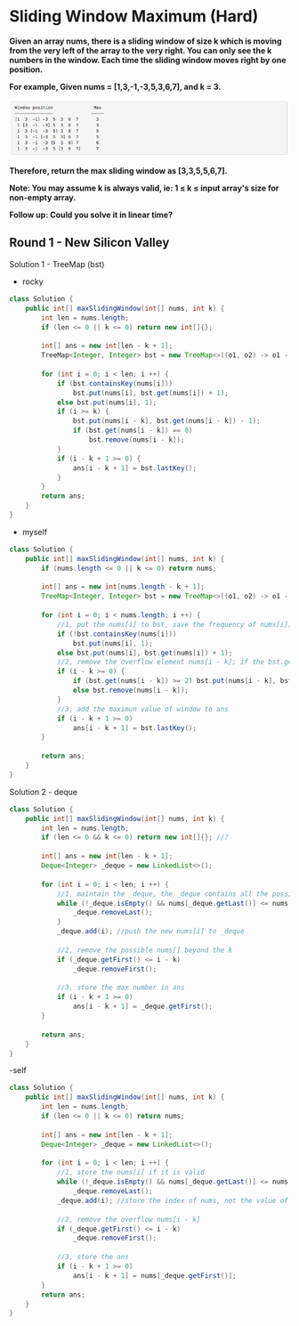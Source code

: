 # Sliding Window Maximum (Hard)

**Given an array nums, there is a sliding window of size k which is moving from the very left of the array to the very right. You can only see the k numbers in the window. Each time the sliding window moves right by one position.**

**For example,
Given nums = [1,3,-1,-3,5,3,6,7], and k = 3.**

![Alt Text](https://raw.githubusercontent.com/zaa9205/images/master/239.Sliding%20Window%20Maximum.png)

**Therefore, return the max sliding window as [3,3,5,5,6,7].**

**Note: 
You may assume k is always valid, ie: 1 ≤ k ≤ input array's size for non-empty array.**

**Follow up:
Could you solve it in linear time?**

## Round 1 - New Silicon Valley
Solution 1 - TreeMap (bst)
- rocky
```java
class Solution {
    public int[] maxSlidingWindow(int[] nums, int k) {
        int len = nums.length;
        if (len <= 0 || k <= 0) return new int[]{};
        
        int[] ans = new int[len - k + 1];
        TreeMap<Integer, Integer> bst = new TreeMap<>((o1, o2) -> o1 - o2); // o1 - o2 is ascending order, so should get lastKey() at end, but o2 - o1 is deceding order, should get firstKey() in the end;
        
        for (int i = 0; i < len; i ++) {
            if (bst.containsKey(nums[i]))
                bst.put(nums[i], bst.get(nums[i]) + 1);
            else bst.put(nums[i], 1);
            if (i >= k) {
                bst.put(nums[i - k], bst.get(nums[i - k]) - 1);
                if (bst.get(nums[i - k]) == 0) 
                    bst.remove(nums[i - k]);
            }          
            if (i - k + 1 >= 0) {
                ans[i - k + 1] = bst.lastKey();
            }
        }
        return ans;
    }
}
```
- myself
```java
class Solution {
    public int[] maxSlidingWindow(int[] nums, int k) {
        if (nums.length <= 0 || k <= 0) return nums;
        
        int[] ans = new int[nums.length - k + 1];
        TreeMap<Integer, Integer> bst = new TreeMap<>((o1, o2) -> o1 - o2);
        
        for (int i = 0; i < nums.length; i ++) {
            //1, put the nums[i] to bst, save the frequency of nums[i]; cannot save the index i because the value of nums[i] maybe duplicated and the Key of TreeMap cannot be same.
            if (!bst.containsKey(nums[i]))
                bst.put(nums[i], 1);
            else bst.put(nums[i], bst.get(nums[i]) + 1);
            //2, remove the overflow element nums[i - k]; if the bst.get(nums[i - k]) >= 2, mean the nums[i - k] has duplicate in bst, so cannot remove all the Key nums[i - k], shoule - 1;
            if (i - k >= 0) {
                if (bst.get(nums[i - k]) >= 2) bst.put(nums[i - k], bst.get(nums[i - k]) - 1);
                else bst.remove(nums[i - k]);
            }
            //3, add the maximun value of window to ans
            if (i - k + 1 >= 0)
                ans[i - k + 1] = bst.lastKey();
        }
        
        return ans;       
    }
}
```
Solution 2 - deque
```java
class Solution {
    public int[] maxSlidingWindow(int[] nums, int k) {
        int len = nums.length;
        if (len <= 0 && k <= 0) return new int[]{}; //?
        
        int[] ans = new int[len - k + 1];
        Deque<Integer> _deque = new LinkedList<>();
        
        for (int i = 0; i < len; i ++) {
            //1, maintain the _deque, the _deque contains all the possible max number in nums[i - k, i]
            while (!_deque.isEmpty() && nums[_deque.getLast()] <= nums[i]) {
                _deque.removeLast();
            }
            _deque.add(i); //push the new nums[i] to _deque
            
            //2, remove the possible nums[] beyond the k
            if (_deque.getFirst() <= i - k)
                _deque.removeFirst();
            
            //3, store the max number in ans 
            if (i - k + 1 >= 0)
                ans[i - k + 1] = _deque.getFirst();
        }
        
        return ans;
    }
}
```

-self
```java
class Solution {
    public int[] maxSlidingWindow(int[] nums, int k) {
        int len = nums.length;
        if (len <= 0 || k <= 0) return nums;
        
        int[] ans = new int[len - k + 1];
        Deque<Integer> _deque = new LinkedList<>();
        
        for (int i = 0; i < len; i ++) {
            //1, store the nums[i] if it is valid
            while (!_deque.isEmpty() && nums[_deque.getLast()] <= nums[i]) //must to determine the deque is empty or not, otherwise the get function cannot be used
                _deque.removeLast();
            _deque.add(i); //store the index of nums, not the value of nums, because we need to determine the nums[i] is overflow the window or not..
            
            //2, remove the overflow nums[i - k]
            if (_deque.getFirst() <= i - k)
                _deque.removeFirst();
            
            //3, store the ans
            if (i - k + 1 >= 0)
                ans[i - k + 1] = nums[_deque.getFirst()];
        }
        return ans;
    } 
}
```
